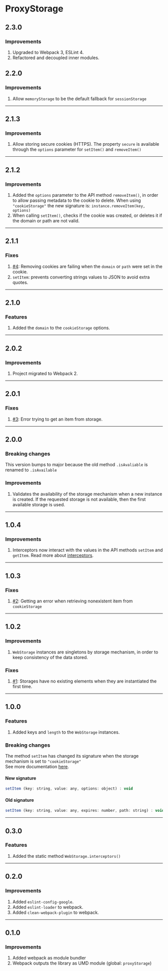 # ProxyStorage

<!-- markdownlint-disable MD024 MD033 -->

## 2.3.0

### Improvements

1. Upgraded to Webpack 3, ESLint 4.
1. Refactored and decoupled inner modules.

## 2.2.0

### Improvements

1. Allow `memoryStorage` to be the default fallback for `sessionStorage`

---

## 2.1.3

### Improvements

1. Allow storing secure cookies (HTTPS). The property `secure` is available through the `options` parameter for `setItem()` and `removeItem()`

---

## 2.1.2

### Improvements

1. Added the `options` parameter to the API method `removeItem()`, in order to allow passing metadata to the cookie to delete.
   When using `"cookieStorage"` the new signature is: `instance.removeItem(key, options)`
1. When calling `setItem()`, checks if the cookie was created, or deletes it if the domain or path are not valid.

---

## 2.1.1

### Fixes

1. [#4](https://github.com/jherax/proxy-storage/issues/4): Removing cookies are failing when the `domain` or `path` were set in the cookie.
1. `setItem`: prevents converting strings values to JSON to avoid extra quotes.

---

## 2.1.0

### Features

1. Added the `domain` to the `cookieStorage` options.

---

## 2.0.2

### Improvements

1. Project migrated to Webpack 2.

---

## 2.0.1

### Fixes

1. [#3](https://github.com/jherax/proxy-storage/issues/3): Error trying to get an item from storage.

---

## 2.0.0

### Breaking changes

This version bumps to major because the old method `.isAvaliable` is renamed to `.isAvailable`

### Improvements

1. Validates the availability of the storage mechanism when a new instance is created. If the requested storage is not available, then the first available storage is used.

---

## 1.0.4

### Improvements

1. Interceptors now interact with the values in the API methods `setItem` and `getItem`. Read more about [interceptors](README.md#static-methods).

---

## 1.0.3

### Fixes

1. [#2](https://github.com/jherax/proxy-storage/issues/2): Getting an error when retrieving nonexistent item from `cookieStorage`

---

## 1.0.2

### Improvements

1. `WebStorage` instances are singletons by storage mechanism, in order to keep consistency of the data stored.

### Fixes

1. [#1](https://github.com/jherax/proxy-storage/issues/1): Storages have no existing elements when they are instantiated the first time.

---

## 1.0.0

### Features

1. Added keys and `length` to the `WebStorage` instances.

### Breaking changes

The method `setItem` has changed its signature when the storage mechanism is set to `"cookieStorage"`
<br/>See more documentation [here](README.md#setitem-for-cookiestorage).

#### New signature

```javascript
setItem (key: string, value: any, options: object) : void
```

#### Old signature

```javascript
setItem (key: string, value: any, expires: number, path: string) : void
```

---

## 0.3.0

### Features

1. Added the static method `WebStorage.interceptors()`

---

## 0.2.0

### Improvements

1. Added `eslint-config-google`.
1. Added `eslint-loader` to webpack.
1. Added `clean-webpack-plugin` to webpack.

---

## 0.1.0

### Improvements

1. Added webpack as module bundler
1. Webpack outputs the library as UMD module (global: `proxyStorage`)
